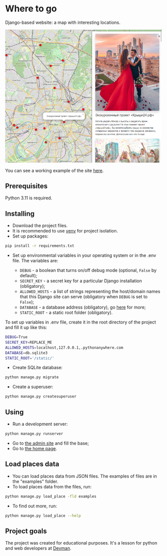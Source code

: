 # Where to go

Django-based website: a map with interesting locations.

![Скриншот](screenshots/site.png)

You can see a working example of the site [here](http://fchyk.pythonanywhere.com/).

## Prerequisites

Python 3.11 is required.

## Installing

- Download the project files.
- It is recommended to use [venv](https://docs.python.org/3/library/venv.html?highlight=venv#module-venv) for project isolation.
- Set up packages:

```bash
pip install -r requirements.txt
```

- Set up environmental variables in your operating system or in the .env file. The variables are:

  - `DEBUG` - a boolean that turns on/off debug mode (optional, `False` by default);
  - `SECRET_KEY` - a secret key for a particular Django installation (obligatory);
  - `ALLOWED_HOSTS` - a list of strings representing the host/domain names that this Django site can serve (obligatory when `DEBUG` is set to `False`);
  - `DATABASE` - a database address (obligatory), go [here](https://github.com/jacobian/dj-database-url) for more;
  - `STATIC_ROOT` - a static root folder (obligatory).

To set up variables in .env file, create it in the root directory of the project and fill it up like this:

```bash
DEBUG=True
SECRET_KEY=REPLACE_ME
ALLOWED_HOSTS=localhost,127.0.0.1,.pythonanywhere.com
DATABASE=db.sqlite3
STATIC_ROOT='/static/'
```

- Create SQLite database:

```bash
python manage.py migrate
```

- Create a superuser:

```bash
python manage.py createsuperuser
```

## Using

- Run a development server:

```bash
python manage.py runserver
```

- Go to [the admin site](http://127.0.0.1:8000/admin/) and fill the base;
- Go to [the home page](http://127.0.0.1:8000/).

## Load places data

- You can load places data from JSON files. The examples of files are in the "examples" folder.
- To load places data from the files, run:

```bash
python manage.py load_place -fld examples
```

- To find out more, run:

```bash
python manage.py load_place --help
```

## Project goals

The project was created for educational purposes.
It's a lesson for python and web developers at [Devman](https://dvmn.org).

